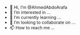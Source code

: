 - 👋 Hi, I’m @AhmedAbdoArafa
- 👀 I’m interested in ...
- 🌱 I’m currently learning ...
- 💞️ I’m looking to collaborate on ...
- 📫 How to reach me ...

<!---
AhmedAbdoArafa/AhmedAbdoArafa is a ✨ special ✨ repository because its `README.md` (this file) appears on your GitHub profile.
You can click the Preview link to take a look at your changes.
--->
